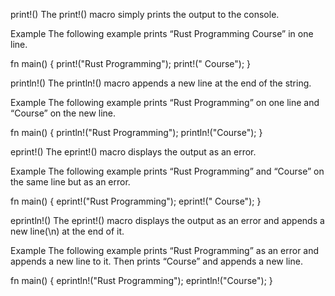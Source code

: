 print!()
The print!() macro simply prints the output to the console.

Example
The following example prints “Rust Programming Course” in one line.

fn main() {
    print!("Rust Programming");
    print!(" Course");
}

println!()
The println!() macro appends a new line at the end of the string.

Example
The following example prints “Rust Programming” on one line and “Course” on the new line.

fn main() {
    println!("Rust Programming");
    println!("Course");
}

eprint!()
The eprint!() macro displays the output as an error.

Example
The following example prints “Rust Programming” and “Course” on the same line but as an error.

fn main() {
    eprint!("Rust Programming");
    eprint!(" Course");
}

eprintln!()
The eprint!() macro displays the output as an error and appends a new line(\n) at the end of it.

Example
The following example prints “Rust Programming” as an error and appends a new line to it. Then prints “Course” and appends a new line.

fn main() {
    eprintln!("Rust Programming");
    eprintln!("Course");
}